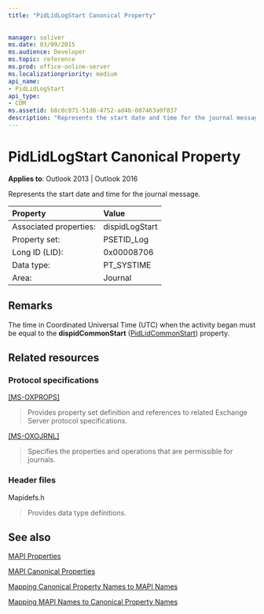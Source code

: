 ```yaml
---
title: "PidLidLogStart Canonical Property"
 
 
manager: soliver
ms.date: 03/09/2015
ms.audience: Developer
ms.topic: reference
ms.prod: office-online-server
ms.localizationpriority: medium
api_name:
- PidLidLogStart
api_type:
- COM
ms.assetid: b8c0c871-51d8-4752-ad4b-607463a9f837
description: "Represents the start date and time for the journal message."
---
```


# PidLidLogStart Canonical Property

  
  
**Applies to**: Outlook 2013 | Outlook 2016 
  
Represents the start date and time for the journal message.
  
|Property |Value |
|:-----|:-----|
|Associated properties:  <br/> |dispidLogStart  <br/> |
|Property set:  <br/> |PSETID_Log  <br/> |
|Long ID (LID):  <br/> |0x00008706  <br/> |
|Data type:  <br/> |PT_SYSTIME  <br/> |
|Area:  <br/> |Journal  <br/> |
   
## Remarks

The time in Coordinated Universal Time (UTC) when the activity began must be equal to the **dispidCommonStart** ([PidLidCommonStart](pidlidcommonstart-canonical-property.md)) property.
  
## Related resources

### Protocol specifications

[[MS-OXPROPS]](https://msdn.microsoft.com/library/f6ab1613-aefe-447d-a49c-18217230b148%28Office.15%29.aspx)
  
> Provides property set definition and references to related Exchange Server protocol specifications.
    
[[MS-OXOJRNL]](https://msdn.microsoft.com/library/2aa04fd2-0f36-4ce4-9178-c0fc70aa8d43%28Office.15%29.aspx)
  
> Specifies the properties and operations that are permissible for journals.
    
### Header files

Mapidefs.h
  
> Provides data type definitions.
    
## See also



[MAPI Properties](mapi-properties.md)
  
[MAPI Canonical Properties](mapi-canonical-properties.md)
  
[Mapping Canonical Property Names to MAPI Names](mapping-canonical-property-names-to-mapi-names.md)
  
[Mapping MAPI Names to Canonical Property Names](mapping-mapi-names-to-canonical-property-names.md)

